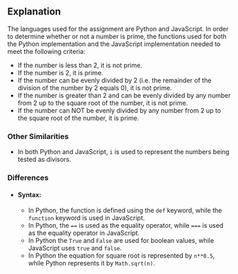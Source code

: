 ## Explanation

The languages used for the assignment are Python and JavaScript. In order to determine whether or not a number is prime, the functions used for both the Python implementation and the JavaScript implementation needed to meet the following criteria:

- If the number is less than 2, it is not prime.
- If the number is 2, it is prime.
- If the number can be evenly divided by 2 (i.e. the remainder of the division of the number by 2 equals 0), it is not prime.
- If the number is greater than 2 and can be evenly divided by any number from 2 up to the square root of the number, it is not prime.
- If the number can NOT be evenly divided by any number from 2 up to the square root of the number, it is prime.

### Other Similarities
- In both Python and JavaScript, `i` is used to represent the numbers being tested as divisors. 

### Differences
- #### Syntax:
    - In Python, the function is defined using the `def` keyword, while the `function` keyword is used in JavaScript.
    - In Python, the `==` is used as the equality operator, while `===` is used as the equality operator in JavaScript. 
    - In Python the `True` and `False` are used for boolean values, while JavaScript uses `true` and `false`.
    - In Python the equation for square root is represented by `n**0.5`, while Python represents it by `Math.sqrt(n)`.



